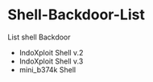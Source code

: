 # Shell-Backdoor-List
List shell Backdoor 
+ IndoXploit Shell v.2
+ IndoXploit Shell v.3
+ mini_b374k Shell

